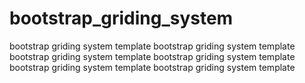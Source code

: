 # bootstrap_griding_system
bootstrap griding system template
bootstrap griding system template
bootstrap griding system template
bootstrap griding system template
bootstrap griding system template
bootstrap griding system template
